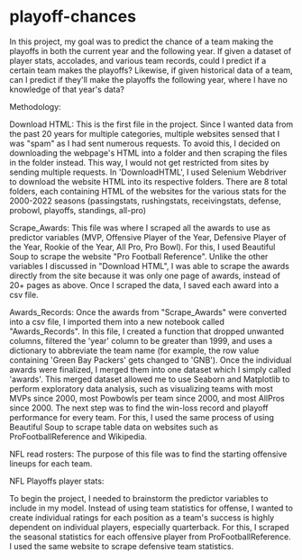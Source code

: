 # playoff-chances
In this project, my goal was to predict the chance of a team making the playoffs in both the current year and the following year. If given a dataset of  player stats, accolades, and various team records, could I predict if a certain team makes the playoffs? Likewise, if given historical data of a team, can I predict if they'll make the playoffs the following year, where I have no knowledge of that year's data?

Methodology:

Download HTML: This is the first file in the project. Since I wanted data from the past 20 years for multiple categories, multiple websites sensed that I was "spam" as I had sent numerous requests. To avoid this, I decided on downloading the webpage's HTML into a folder and then scraping the files in the folder instead. This way, I would not get restricted from sites by sending multiple requests. In 'DownloadHTML', I used Selenium Webdriver to download the website HTML into its respective folders. There are 8 total folders, each containing HTML of the websites for the various stats for the 2000-2022 seasons (passingstats, rushingstats, receivingstats, defense, probowl, playoffs, standings, all-pro)

Scrape_Awards: This file was where I scraped all the awards to use as predictor variables (MVP, Offensive Player of the Year, Defensive Player of the Year, Rookie of the Year, All Pro, Pro Bowl). For this, I used Beautiful Soup to scrape the website "Pro Football Reference". Unlike the other variables I discussed in "Download HTML", I was able to scrape the awards directly from the site because it was only one page of awards, instead of 20+ pages as above. Once I scraped the data, I saved each award into a csv file.

Awards_Records: Once the awards from "Scrape_Awards" were converted into a csv file, I imported them into a new notebook called "Awards_Records". In this file, I created a function that dropped unwanted columns, filtered the 'year' column to be greater than 1999, and uses a dictionary to abbreviate the team name (for example, the row value containing 'Green Bay Packers' gets changed to 'GNB'). Once the individual awards were finalized, I merged them into one dataset which I simply called 'awards'. This merged dataset allowed me to use Seaborn and Matplotlib to perform exploratory data analysis, such as visualizing teams with most MVPs since 2000, most Powbowls per team since 2000, and most AllPros since 2000. The next step was to find the win-loss record and playoff performance for every team. For this, I used the same process of using Beautiful Soup to scrape table data on websites such as ProFootballReference and Wikipedia. 

NFL read rosters: The purpose of this file was to find the starting offensive lineups for each team.

NFL Playoffs player stats: 

To begin the project, I needed to brainstorm the predictor variables to include in my model. Instead of using team statistics for offense, I wanted to create individual ratings for each position as a team's success is highly dependent on individual players, especially quarterback. For this, I scraped the seasonal statistics for each offensive player from ProFootballReference. I used the same website to scrape defensive team statistics.
